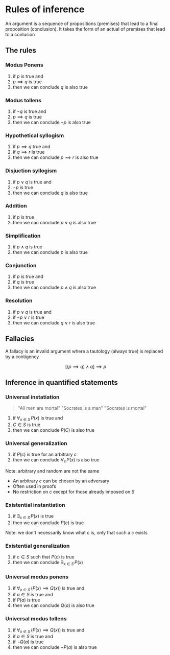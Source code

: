# Rules of inference

An argument is a sequence of propositions (premises) that lead to a final proposition (conclusion). It takes the form of an actual of premises that lead to a conlusion

## The rules

### Modus Ponens

1) if $p$ is true and
2) $p \implies q$ is true
3) then we can conclude $q$ is also true

### Modus tollens

1) if $\neg q$ is true and
2) $p \implies q$ is true
3) then we can conclude $\neg p$ is also true

### Hypothetical syllogism

1) if $p \implies q$ true and
2) if $q \implies r$ is true
3) then we can conclude $p \implies r$ is also true

### Disjuction syllogism

1) if $p \lor q$ is true and
2) $\neg p$ is true
3) then we can conclude $q$ is also true

### Addition

1) if $p$ is true
2) then we can conclude $p \lor q$ is also true

### Simplification

1) if $p \land q$ is true
2) then we can conclude $p$ is also true

### Conjunction

1) if $p$ is true and
2) if $q$ is true
3) then we can conclude $p \land q$ is also true

### Resolution

1) if $p \lor q$ is true and
2) if $\neg p \lor r$ is true
3) then we can conclude $q \lor r$ is also true

## Fallacies

A fallacy is an invalid argument where a tautology (always true) is replaced by a contigency

$$
    [(p \implies q) \land q] \implies p
$$

## Inference in quantified statements

### Universal instatiation

> "All men are mortal"
> "Socrates is a man"
> "Socrates is mortal"

1) if $\forall_{x \in S} \, P(x)$ is true and
2) $C \in S$ is true
3) then we can conclude $P(C)$ is also true

### Universal generalization

1) if $P(c)$ is true for an arbitrary $c$
2) then we can conclude $\forall_{x} \, P(x)$ is also true

Note: arbitrary and random are not the same

- An arbitrary $c$ can be chosen by an adversary
- Often used in proofs
- No restriction on $c$ except for those already imposed on $S$

### Existential instantiation

1) if $\exists_{x \in S} \, P(x)$ is true 
2) then we can conclude $P(c)$ is true

Note: we don't necessarily know what $c$ is, only that such a $c$ exists

### Existential generalization

1) if $c \in S$ such that $P(c)$ is true
2) then we can conclude $\exists_{x \in S} \, P(x)$

### Universal modus ponens

1) if $\forall_{x \in S} \, (P(x) \implies Q(x))$ is true and
2) if $a \in S$ is true and
3) if $P(a)$ is true
4) then we can conclude $Q(a)$ is also true

### Universal modus tollens

1) if $\forall_{x \in S} \, (P(x) \implies Q(x))$ is true and
2) if $a \in S$ is true and
3) if $\neg Q(a)$ is true
4) then we can conclude $\neg P(a)$ is also true
